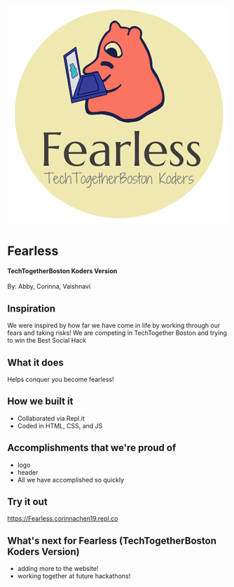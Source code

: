 ![](logo.png)
# Fearless
#### TechTogetherBoston Koders Version  
By: Abby, Corinna, Vaishnavi

## Inspiration
We were inspired by how far we have come in life by working through our fears and taking risks!
We are competing in TechTogether Boston and trying to win the Best Social Hack
## What it does
Helps conquer you become fearless!
## How we built it
- Collaborated via Repl.it
- Coded in HTML, CSS, and JS

## Accomplishments that we're proud of
 - logo
 - header
 - All we have accomplished so quickly

## Try it out
https://Fearless.corinnachen19.repl.co

## What's next for Fearless (TechTogetherBoston Koders Version)
   - adding more to the website!
   - working together at future hackathons!
